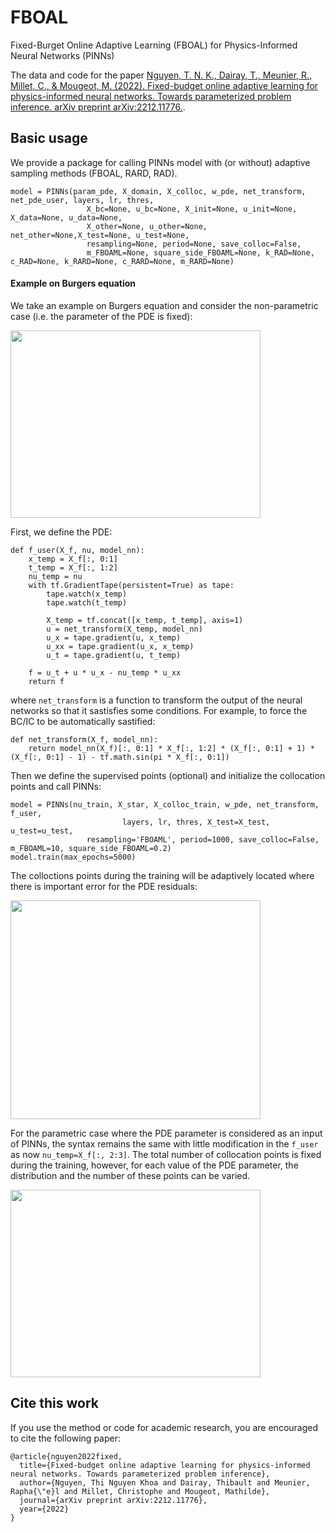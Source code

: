 # FBOAL
Fixed-Burget Online Adaptive Learning (FBOAL) for Physics-Informed Neural Networks (PINNs)

The data and code for the paper [Nguyen, T. N. K., Dairay, T., Meunier, R., Millet, C., & Mougeot, M. (2022). Fixed-budget online adaptive learning for physics-informed neural networks. Towards parameterized problem inference. arXiv preprint arXiv:2212.11776.](https://arxiv.org/pdf/2212.11776.pdf).

## Basic usage

We provide a package for calling PINNs model with (or without) adaptive sampling methods (FBOAL, RARD, RAD).
```
model = PINNs(param_pde, X_domain, X_colloc, w_pde, net_transform, net_pde_user, layers, lr, thres,
                 X_bc=None, u_bc=None, X_init=None, u_init=None, X_data=None, u_data=None,
                 X_other=None, u_other=None, net_other=None,X_test=None, u_test=None,
                 resampling=None, period=None, save_colloc=False,
                 m_FBOAML=None, square_side_FBOAML=None, k_RAD=None, c_RAD=None, k_RARD=None, c_RARD=None, m_RARD=None)
```

#### Example on Burgers equation

We take an example on Burgers equation and consider the non-parametric case (i.e. the parameter of the PDE is fixed):

<img align="center" src="https://user-images.githubusercontent.com/50335341/225834360-ec2c9894-794d-4644-9a17-4e0bd6cf1e59.png" width="400" height="300">


First, we define the PDE:

```
def f_user(X_f, nu, model_nn):
    x_temp = X_f[:, 0:1]
    t_temp = X_f[:, 1:2]
    nu_temp = nu
    with tf.GradientTape(persistent=True) as tape:
        tape.watch(x_temp)
        tape.watch(t_temp)

        X_temp = tf.concat([x_temp, t_temp], axis=1)
        u = net_transform(X_temp, model_nn)
        u_x = tape.gradient(u, x_temp)
        u_xx = tape.gradient(u_x, x_temp)
        u_t = tape.gradient(u, t_temp)

    f = u_t + u * u_x - nu_temp * u_xx
    return f
```
where `net_transform` is a function to transform the output of the neural networks so that it sastisfies some conditions. For example, to force the BC/IC to be automatically sastified:
```
def net_transform(X_f, model_nn):
    return model_nn(X_f)[:, 0:1] * X_f[:, 1:2] * (X_f[:, 0:1] + 1) * (X_f[:, 0:1] - 1) - tf.math.sin(pi * X_f[:, 0:1])
```
Then we define the supervised points (optional) and initialize the collocation points and call PINNs:
```
model = PINNs(nu_train, X_star, X_colloc_train, w_pde, net_transform, f_user,
                         layers, lr, thres, X_test=X_test, u_test=u_test,
                 resampling='FBOAML', period=1000, save_colloc=False, m_FBOAML=10, square_side_FBOAML=0.2)
model.train(max_epochs=5000)
```
The colloctions points during the training will be adaptively located where there is important error for the PDE residuals:

<img align="center" src="https://user-images.githubusercontent.com/50335341/225835289-8ccc9d0e-89a1-4034-9fc5-a96aedf8c5b0.gif" width="400" height="350">


For the parametric case where the PDE parameter is considered as an input of PINNs, the syntax remains the same with little modification in the `f_user` as now `nu_temp=X_f[:, 2:3]`. The total number of collocation points is fixed during the training, however, for each value of the PDE parameter, the distribution and the number of these points can be varied.

<img align="center" src="https://user-images.githubusercontent.com/50335341/225841492-0c7e5fbe-4d49-4c81-8807-adb3a4c7e164.gif" width="400" height="300">


## Cite this work

If you use the method or code for academic research, you are encouraged to cite the following paper:

```
@article{nguyen2022fixed,
  title={Fixed-budget online adaptive learning for physics-informed neural networks. Towards parameterized problem inference},
  author={Nguyen, Thi Nguyen Khoa and Dairay, Thibault and Meunier, Rapha{\"e}l and Millet, Christophe and Mougeot, Mathilde},
  journal={arXiv preprint arXiv:2212.11776},
  year={2022}
}
```